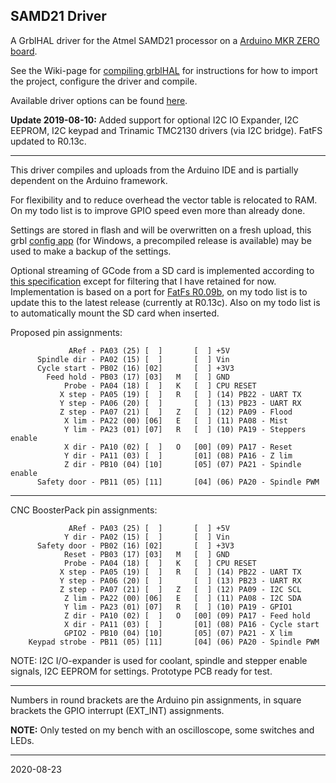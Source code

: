## SAMD21 Driver

A GrblHAL driver for the Atmel SAMD21 processor on a [Arduino MKR ZERO board](https://store.arduino.cc/arduino-mkrzero).

See the Wiki-page for [compiling grblHAL](https://github.com/terjeio/grblHAL/wiki/Compiling-GrblHAL) for instructions for how to import the project, configure the driver and compile.

Available driver options can be found [here](main/my_machine.h).

__Update 2019-08-10:__ Added support for optional I2C IO Expander, I2C EEPROM, I2C keypad and Trinamic TMC2130 drivers \(via I2C bridge\). FatFS updated to R0.13c.

---

This driver compiles and uploads from the Arduino IDE and is partially dependent on the Arduino framework.

For flexibility and to reduce overhead the vector table is relocated to RAM. On my todo list is to improve GPIO speed even more than already done.

Settings are stored in flash and will be overwritten on a fresh upload, this grbl [config app](https://github.com/terjeio/Grbl_CNC_Controls) \(for Windows, a precompiled release is available\) may be used to make a backup of the settings.

Optional streaming of GCode from a SD card is implemented according to [this specification](https://github.com/bdring/Grbl_Esp32/wiki/Using-the-SD-Card) except for filtering that I have retained for now. Implementation is based on a port for [FatFs R0.09b](http://www.elm-chan.org/fsw/ff/00index_e.html), on my todo list is to update this to the latest release \(currently at R0.13c\). Also on my todo list is to automatically mount the SD card when inserted.

Proposed pin assignments:

``` plain
             ARef - PA03 (25) [  ]       [  ] +5V
      Spindle dir - PA02 (15) [  ]       [  ] Vin
      Cycle start - PB02 (16) [02]       [  ] +3V3
        Feed hold - PB03 (17) [03]   M   [  ] GND
            Probe - PA04 (18) [  ]   K   [  ] CPU RESET
           X step - PA05 (19) [  ]   R   [  ] (14) PB22 - UART TX
           Y step - PA06 (20) [  ]       [  ] (13) PB23 - UART RX
           Z step - PA07 (21) [  ]   Z   [  ] (12) PA09 - Flood
            X lim - PA22 (00) [06]   E   [  ] (11) PA08 - Mist
            Y lim - PA23 (01) [07]   R   [  ] (10) PA19 - Steppers enable
            X dir - PA10 (02) [  ]   O   [00] (09) PA17 - Reset
            Y dir - PA11 (03) [  ]       [01] (08) PA16 - Z lim
            Z dir - PB10 (04) [10]       [05] (07) PA21 - Spindle enable
      Safety door - PB11 (05) [11]       [04] (06) PA20 - Spindle PWM
```

---

CNC BoosterPack pin assignments:
``` plain
             ARef - PA03 (25) [  ]       [  ] +5V
            Y dir - PA02 (15) [  ]       [  ] Vin
      Safety door - PB02 (16) [02]       [  ] +3V3
            Reset - PB03 (17) [03]   M   [  ] GND
            Probe - PA04 (18) [  ]   K   [  ] CPU RESET
           X step - PA05 (19) [  ]   R   [  ] (14) PB22 - UART TX
           Y step - PA06 (20) [  ]       [  ] (13) PB23 - UART RX
           Z step - PA07 (21) [  ]   Z   [  ] (12) PA09 - I2C SCL
            Z lim - PA22 (00) [06]   E   [  ] (11) PA08 - I2C SDA
            Y lim - PA23 (01) [07]   R   [  ] (10) PA19 - GPIO1
            Z dir - PA10 (02) [  ]   O   [00] (09) PA17 - Feed hold
            X dir - PA11 (03) [  ]       [01] (08) PA16 - Cycle start
            GPIO2 - PB10 (04) [10]       [05] (07) PA21 - X lim
    Keypad strobe - PB11 (05) [11]       [04] (06) PA20 - Spindle PWM
```

NOTE: I2C I/O-expander is used for coolant, spindle and stepper enable signals, I2C EEPROM for settings. Prototype PCB ready for test.

---

Numbers in round brackets are the Arduino pin assignments, in square brackets the GPIO interrupt (EXT_INT) assignments.

**NOTE:** Only tested on my bench with an oscilloscope, some switches and LEDs.

---
2020-08-23
